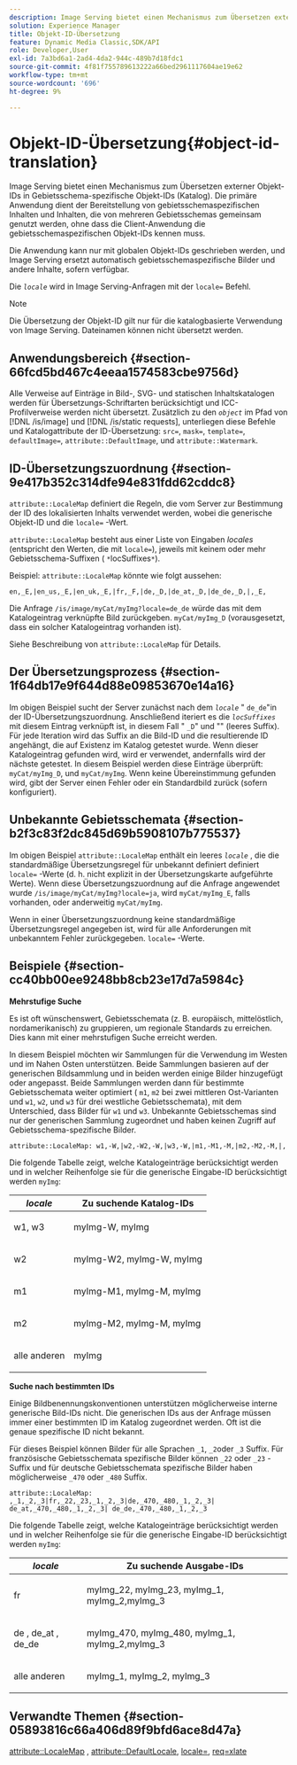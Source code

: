 ```yaml
---
description: Image Serving bietet einen Mechanismus zum Übersetzen externer Objekt-IDs in Gebietsschema-spezifische Objekt-IDs (Katalog). Die primäre Anwendung dient der Bereitstellung von gebietsschemaspezifischen Inhalten und Inhalten, die von mehreren Gebietsschemas gemeinsam genutzt werden, ohne dass die Client-Anwendung die gebietsschemaspezifischen Objekt-IDs kennen muss.
solution: Experience Manager
title: Objekt-ID-Übersetzung
feature: Dynamic Media Classic,SDK/API
role: Developer,User
exl-id: 7a3bd6a1-2ad4-4da2-944c-489b7d18fdc1
source-git-commit: 4f81f755789613222a66bed2961117604ae19e62
workflow-type: tm+mt
source-wordcount: '696'
ht-degree: 9%

---
```


# Objekt-ID-Übersetzung{#object-id-translation}

Image Serving bietet einen Mechanismus zum Übersetzen externer Objekt-IDs in Gebietsschema-spezifische Objekt-IDs (Katalog). Die primäre Anwendung dient der Bereitstellung von gebietsschemaspezifischen Inhalten und Inhalten, die von mehreren Gebietsschemas gemeinsam genutzt werden, ohne dass die Client-Anwendung die gebietsschemaspezifischen Objekt-IDs kennen muss.

Die Anwendung kann nur mit globalen Objekt-IDs geschrieben werden, und Image Serving ersetzt automatisch gebietsschemaspezifische Bilder und andere Inhalte, sofern verfügbar.

Die *`locale`* wird in Image Serving-Anfragen mit der `locale=` Befehl.

>[!NOTE]
>
>Die Übersetzung der Objekt-ID gilt nur für die katalogbasierte Verwendung von Image Serving. Dateinamen können nicht übersetzt werden.

## Anwendungsbereich {#section-66fcd5bd467c4eeaa1574583cbe9756d}

Alle Verweise auf Einträge in Bild-, SVG- und statischen Inhaltskatalogen werden für Übersetzungs-Schriftarten berücksichtigt und ICC-Profilverweise werden nicht übersetzt. Zusätzlich zu den *`object`* im Pfad von [!DNL /is/image] und [!DNL /is/static requests], unterliegen diese Befehle und Katalogattribute der ID-Übersetzung: `src=`, `mask=`, `template=`, `defaultImage=`, `attribute::DefaultImage`, und `attribute::Watermark`.

## ID-Übersetzungszuordnung {#section-9e417b352c314dfe94e831fdd62cddc8}

`attribute::LocaleMap` definiert die Regeln, die vom Server zur Bestimmung der ID des lokalisierten Inhalts verwendet werden, wobei die generische Objekt-ID und die `locale=` -Wert.

`attribute::LocaleMap` besteht aus einer Liste von Eingaben *locales* (entspricht den Werten, die mit `locale=`), jeweils mit keinem oder mehr Gebietsschema-Suffixen ( `*`locSuffixes`*`).

Beispiel: `attribute::LocaleMap` könnte wie folgt aussehen:

`en,_E,|en_us,_E,|en_uk,_E,|fr,_F,|de,_D,|de_at,_D,|de_de,_D,|,_E,`

Die Anfrage `/is/image/myCat/myImg?locale=de_de` würde das mit dem Katalogeintrag verknüpfte Bild zurückgeben. `myCat/myImg_D` (vorausgesetzt, dass ein solcher Katalogeintrag vorhanden ist).

Siehe Beschreibung von `attribute::LocaleMap` für Details.

## Der Übersetzungsprozess {#section-1f64db17e9f644d88e09853670e14a16}

Im obigen Beispiel sucht der Server zunächst nach dem *`locale`* &quot; `de_de`&quot;in der ID-Übersetzungszuordnung. Anschließend iteriert es die *`locSuffixes`* mit diesem Eintrag verknüpft ist, in diesem Fall &quot; `_D`&quot; und &quot;&quot; (leeres Suffix). Für jede Iteration wird das Suffix an die Bild-ID und die resultierende ID angehängt, die auf Existenz im Katalog getestet wurde. Wenn dieser Katalogeintrag gefunden wird, wird er verwendet, andernfalls wird der nächste getestet. In diesem Beispiel werden diese Einträge überprüft: `myCat/myImg_D`, und `myCat/myImg`. Wenn keine Übereinstimmung gefunden wird, gibt der Server einen Fehler oder ein Standardbild zurück (sofern konfiguriert).

## Unbekannte Gebietsschemata {#section-b2f3c83f2dc845d69b5908107b775537}

Im obigen Beispiel `attribute::LocaleMap` enthält ein leeres *`locale`* , die die standardmäßige Übersetzungsregel für unbekannt definiert definiert `locale=` -Werte (d. h. nicht explizit in der Übersetzungskarte aufgeführte Werte). Wenn diese Übersetzungszuordnung auf die Anfrage angewendet wurde `/is/image/myCat/myImg?locale=ja`, wird `myCat/myImg_E`, falls vorhanden, oder anderweitig `myCat/myImg`.

Wenn in einer Übersetzungszuordnung keine standardmäßige Übersetzungsregel angegeben ist, wird für alle Anforderungen mit unbekanntem Fehler zurückgegeben. `locale=` -Werte.

## Beispiele {#section-cc40bb00ee9248bb8cb23e17d7a5984c}

**Mehrstufige Suche**

Es ist oft wünschenswert, Gebietsschemata (z. B. europäisch, mittelöstlich, nordamerikanisch) zu gruppieren, um regionale Standards zu erreichen. Dies kann mit einer mehrstufigen Suche erreicht werden.

In diesem Beispiel möchten wir Sammlungen für die Verwendung im Westen und im Nahen Osten unterstützen. Beide Sammlungen basieren auf der generischen Bildsammlung und in beiden werden einige Bilder hinzugefügt oder angepasst. Beide Sammlungen werden dann für bestimmte Gebietsschemata weiter optimiert ( `m1`, `m2` bei zwei mittleren Ost-Varianten und `w1`, `w2`, und `w3` für drei westliche Gebietsschemata), mit dem Unterschied, dass Bilder für `w1` und `w3`. Unbekannte Gebietsschemas sind nur der generischen Sammlung zugeordnet und haben keinen Zugriff auf Gebietsschema-spezifische Bilder.

`attribute::LocaleMap: w1,-W,|w2,-W2,-W,|w3,-W,|m1,-M1,-M,|m2,-M2,-M,|,`

Die folgende Tabelle zeigt, welche Katalogeinträge berücksichtigt werden und in welcher Reihenfolge sie für die generische Eingabe-ID berücksichtigt werden `myImg`:

<table id="table_97EB13E3DB9B48D3A4184D5ECC8E9F86"> 
 <thead> 
  <tr> 
   <th class="entry"> <b> <i>locale</i> </b> </th> 
   <th class="entry"> <b>Zu suchende Katalog-IDs</b> </th> 
  </tr> 
 </thead>
 <tbody> 
  <tr> 
   <td> <p> <span class="codeph"> w1, w3 </span> </p> </td> 
   <td> <p> <span class="codeph"> myImg-W, myImg </span> </p> </td> 
  </tr> 
  <tr> 
   <td> <p> <span class="codeph"> w2 </span> </p> </td> 
   <td> <p> <span class="codeph"> myImg-W2, myImg-W, myImg </span> </p> </td> 
  </tr> 
  <tr> 
   <td> <p> <span class="codeph"> m1 </span> </p> </td> 
   <td> <p> <span class="codeph"> myImg-M1, myImg-M, myImg </span> </p> </td> 
  </tr> 
  <tr> 
   <td> <p> <span class="codeph"> m2 </span> </p> </td> 
   <td> <p> <span class="codeph"> myImg-M2, myImg-M, myImg </span> </p> </td> 
  </tr> 
  <tr> 
   <td> <p>alle anderen </p> </td> 
   <td> <p> <span class="codeph"> myImg </span> </p> </td> 
  </tr> 
 </tbody> 
</table>

**Suche nach bestimmten IDs**

Einige Bildbenennungskonventionen unterstützen möglicherweise interne generische Bild-IDs nicht. Die generischen IDs aus der Anfrage müssen immer einer bestimmten ID im Katalog zugeordnet werden. Oft ist die genaue spezifische ID nicht bekannt.

Für dieses Beispiel können Bilder für alle Sprachen `_1`, `_2`oder `_3` Suffix. Für französische Gebietsschemata spezifische Bilder können `_22` oder `_23` -Suffix und für deutsche Gebietsschemata spezifische Bilder haben möglicherweise `_470` oder `_480` Suffix.

`attribute::LocaleMap: ,_1,_2,_3|fr,_22,_23,_1,_2,_3|de,_470,_480,_1,_2,_3| de_at,_470,_480,_1,_2,_3| de_de,_470,_480,_1,_2,_3`

Die folgende Tabelle zeigt, welche Katalogeinträge berücksichtigt werden und in welcher Reihenfolge sie für die generische Eingabe-ID berücksichtigt werden `myImg`:

<table id="table_A7EE4AA0F1C24284B83CC4B40622D24F"> 
 <thead> 
  <tr> 
   <th class="entry"> <b> <i>locale</i> </b> </th> 
   <th class="entry"> <b>Zu suchende Ausgabe-IDs</b> </th> 
  </tr> 
 </thead>
 <tbody> 
  <tr> 
   <td> <p> <span class="codeph"> fr </span> </p> </td> 
   <td> <p> <span class="codeph"> myImg_22, myImg_23, myImg_1, myImg_2,myImg_3 </span> </p> </td> 
  </tr> 
  <tr> 
   <td> <p> <span class="codeph"> de </span>, <span class="codeph"> de_at </span>, <span class="codeph"> de_de </span> </p> </td> 
   <td> <p> <span class="codeph"> myImg_470, myImg_480, myImg_1, myImg_2,myImg_3 </span> </p> </td> 
  </tr> 
  <tr> 
   <td> <p>alle anderen </p> </td> 
   <td> <p> <span class="codeph"> myImg_1, myImg_2, myImg_3 </span> </p> </td> 
  </tr> 
 </tbody> 
</table>

## Verwandte Themen {#section-05893816c66a406d89f9bfd6ace8d47a}

[attribute::LocaleMap](../../../../../is-api/image-catalog/image-serving-api-ref/c-image-catalog-reference/c-attributes-reference/r-localemap.md#reference-49bbf598f8ea47c3a563755cef306318) , [attribute::DefaultLocale](../../../../../is-api/image-catalog/image-serving-api-ref/c-image-catalog-reference/c-attributes-reference/r-defaultlocale.md#reference-69462ad9923f464f80c2c012342a6b6b), [locale=](../../../../../is-api/http-ref/image-serving-api-ref/c-http-protocol-reference/c-command-reference/r-locale.md#reference-8a846b2fbc004a12821b956ed3b25cfb), [req=xlate](../../../../../is-api/http-ref/image-serving-api-ref/c-http-protocol-reference/c-command-reference/r-req/r-req.md#reference-907cdb4a97034db7ad94695f25552e76)

